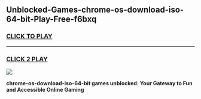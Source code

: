 
## Unblocked-Games-chrome-os-download-iso-64-bit-Play-Free-f6bxq
<h3>
<a href="https://premium76.site?title=chrome-os-download-iso-64-bit&ref=18A">CLICK TO PLAY</a></h3>
<hr>

<h3>
<a href="https://premium76.site?title=chrome-os-download-iso-64-bit&ref=18A">CLICK 2 PLAY</a>
  
</h3>

<a href="https://premium76.site?title=chrome-os-download-iso-64-bit&ref=18A"><img src="https://clearcache.store/games.png"></a>


**chrome-os-download-iso-64-bit games unblocked: Your Gateway to Fun and Accessible Online Gaming**
